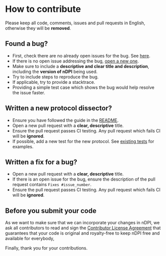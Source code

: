 # How to contribute

Please keep all code, comments, issues and pull requests in English, otherwise they will be **removed**.

## Found a bug?

- First, check there are no already open issues for the bug. See [here](https://github.com/ntop/nDPI/issues).
- If there is no open issue addressing the bug, [open a new one](https://github.com/ntop/nDPI/issues/new).
- Make sure to include a **descriptive and clear title and description**, including the **version of nDPI** being used.
- Try to include steps to reproduce the bug.
- If applicable, try to provide a stacktrace.
- Providing a simple test case which shows the bug would help resolve the issue faster.

## Written a new protocol dissector?

- Ensure you have followed the guide in the [README](https://github.com/ntop/nDPI#how-to-add-a-new-protocol-dissector).
- Open a new pull request with a **clear, descriptive** title.
- Ensure the pull request passes CI testing. Any pull request which fails CI will be **ignored**.
- If possible, add a new test for the new protocol. See [existing tests](https://github.com/ntop/nDPI/tree/dev/tests) for examples.

## Written a fix for a bug?

- Open a new pull request with a **clear, descriptive** title.
- If there is an open issue for the bug, ensure the description of the pull request contains `Fixes #issue_number`.
- Ensure the pull request passes CI testing. Any pull request which fails CI will be **ignored**.

## Before you submit your code

As we want to make sure that we can incorporate your changes in nDPI, we ask all contributors to read and sign the
[Contributor License Agreement](https://github.com/ntop/legal/blob/main/individual-contributor-licence-agreement.md)
that guarantees that your code is original and royalty-free to keep nDPI free and available for everybody,

Finally, thank you for your contributions.
